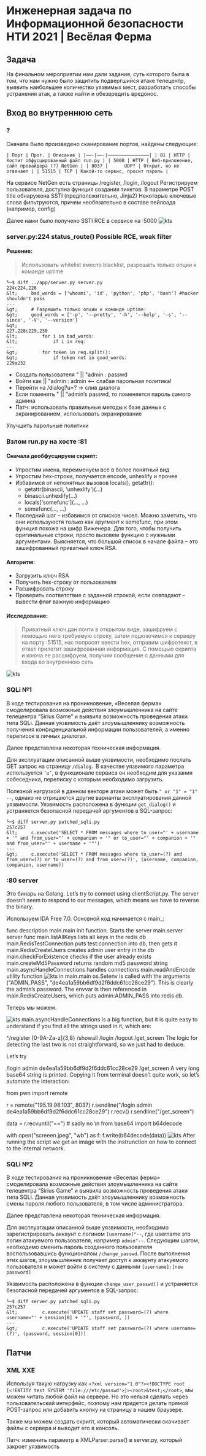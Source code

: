 #  Инженерная задача по Информационной безопасности НТИ 2021 | Весёлая Ферма

## Задача
 На финальном мероприятии нам дали задание, суть которого была в том, что нам нужно было защитить подвергшийся атаке телецентр, выявить наибольшее количество уязвимых мест, разработать способы устранения атак, а также найти и обезвредить вредонос. 
 
## Вход во внутреннюю сеть

### ?

Сначала было произведено сканирование портов, найдены следующие:
```
| Порт | Прот. | Описание | |——-|——-|——————————————–| | 81 | HTTP | Хостит обфусцированный файл run.py | | 5000 | HTTP | Веб-приложение, сайт провайдера (?) NetGen | | 8037 |      UDP? | Открыт, но не отвечает | | 51515 | TCP | Какой-то сервис, просит пароль |
```
На сервисе NetGen есть страницы /register, /login, /logout Регистрируем пользователя, доступна функция создания тикетов. В параметре POST title обнаружена SSTI (предположительно, Jinja2) Некоторые ключевые слова фильтруются, причем необязательно в составе пейлоада (например, config)

Далее нами было получено SSTI RCE в сервисе на :5000
![kts](https://user-images.githubusercontent.com/67109334/110940347-cf5fa280-8347-11eb-917d-432bcbc26336.png)


### server.py:224 status_route() Possible RCE, weak filter

#### Решение:
>Использовать whitelist вместо blacklist, разрешать только опции к команде uptime
```
└─$ diff ../app/server.py server.py                                                           
224c224,226
&lt;     bad_words = ['whoami', 'id', 'python', 'php', 'bash'] #hacker shouldn't pass
---
&gt;     # Разрешить только опции к команде uptime: 
&gt;     good_words = ['-p', '--pretty', '-h', '--help', '-s', '--since', '-V', '--version']
&gt; 
227,228c229,230
&lt;         for i in bad_words:
&lt;             if i in req:
---
&gt;         for token in req.split():
&gt;             if token not in good_words:
229a232
```

* Создать пользователя " || "admin : passwd
* Войти как || "admin : admin <— слабая парольная политика!
* Перейти на /dialog?u=? -> слив диалога
* Если поменять " || "admin‘s passwd, то поменяется пароль самого админа
* Патч: использовать правильные методы к базе данных с экранированием, использовать экранирование

Улучшить парольные политики

### Взлом run.py на хосте :81

#### Сначала деобфусцируем скрипт:
>
- Упростим имена, переименуем все в более понятный вид
- Упростим hex-строки, получается encode, unhexlify и прочее
- Избавимся от непонятных вызовов locals(), getattr():
  - getattr(binascii, 'unhexlify')(...) 
  - binascii.unhexlify(...)
  - locals['somefunc'](..., ...) 
  - somefunc(..., ...)
- Последний шаг – избавимся от списков чисел. Можно заметить, что они используюстя только как аругмент к somefunc, при этом функция похожа на шифр Виженера. Для того, чтобы получить оригинальные строки, просто вызовем функцию с нужными аргументами. Выясняется, что большой список в начале файла – это зашифрованный приватный ключ RSA.

#### Алгоритм:

* Загрузить ключ RSA
* Получить hex-строку от пользователя
* Расшифровать строку
* Проверить соответствие с заданной строкой, если совпадают – вывести ~~флаг~~ важную информацию

#### Исследование:

>Приватный ключ дан почти в открытом виде, зашифруем с помощью него требуемую строку, затем подключимся к серверу на порту :51515, нас попросят ввести hex, отправим шифротекст, в ответ прилетит зашифрованная информация. С помощью скрипта и коюча ее расшифруем, получим сообщение с данными для входа во внутреннюю сеть

![kts](https://user-images.githubusercontent.com/67109334/110939654-cc17e700-8346-11eb-896b-367f495ac99b.png)

### SQLi №1

В ходе тестирования на проникновение, «Веселая ферма» смоделировала возможные действия злоумышленника на сайте телецентра “Sirius Game” и выявила возможность проведения атаки типа SQLi. Данная уязвимость даёт злоумышленнику возможность получения конфиденциальной информации пользователей, а именно переписок в личных диалогах.

Далее представлена некоторая техническая информация.

Для эксплуатации описанной выше уязвимости, необходимо послать GET запрос на страницу ```/dialog.``` В качестве уязвимого параметра используется ```‘u’```, в функционале сервиса он необходим для указания собеседника, переписку с которым необходимо загрузить.

Полезной нагрузкой в данном векторе атаки может быть ```" or "1" = "1" --```, однако не отрицаются другие варианты эксплуатирования данной уязвимости. Уязвимость расположена в функции ```get_dialog()``` и устраняется безопасной передачей аргументов в SQL-запрос:
```
└─$ diff server.py patched_sqli.py                                    
257c257
&lt;     c.execute('SELECT * FROM messages where to_user="' + username + '" and from_user="' + companion + '" or to_user="' + companion + '" and from_user="' + username + '"')                                                                    
---
&gt;     c.execute('SELECT * FROM messages where to_user=(?) and from_user=(?) or to_user=(?) and from_user=(?)', (username, companion, companion, username))
```

### :80 server

Это бинарь на  Golang. Let’s try to connect using clientScript.py. The server doesn’t seem to respond to our messages, which means we have to reverse the binary.

Используем IDA Free 7.0. Основной код  начинается с main_:

func	description
main.main	init function. Starts the server
main.server	server func
main.listAllKeys	lists all keys in the redis db
main.RedisTestConnection	puts test:connection into db, then gets it
main.RedisCreateUsers	creates admin user entry in the db
main.checkForExistence	checks if the user already exists
main.createMd5Password	returns random md5 password string
main.asyncHandleConnections	handles connections
main.readAndEncode	utility function
![kts](https://user-images.githubusercontent.com/67109334/110940047-5a8c6880-8347-11eb-9145-a3bff40562fa.png)
in main.main os.Setenv is called with the arguments ("ADMIN_PASS", "de4ea1a59bb6df9d2f6ddc61cc28ce29"). This is clearly the admin’s password. The envvar is then referenced in main.RedisCreateUsers, which puts admin:ADMIN_PASS into redis db.

Теперь мы можем.

![kts](https://user-images.githubusercontent.com/67109334/110940183-8dcef780-8347-11eb-80f0-e22d9b207303.png)
main.asyncHandleConnections is a big function, but it is quite easy to understand if you find all the strings used in it, which are:

^/register [0-9A-Za-z]{3,8}
/showall
/login
/logout
/get_screen
The logic for detecting the last two is not straightforward, so we just had to deduce.

Let’s try

/login admin de4ea1a59bb6df9d2f6ddc61cc28ce29
/get_screen
A very long base64 string is printed. Copying it from terminal doesn’t quite work, so let’s automate the interaction:

from pwn import remote

r = remote("195.19.98.103", 8037)
r.sendline("/login admin de4ea1a59bb6df9d2f6ddc61cc28ce29")
r.recv()
r.sendline("/get_screen")

data = r.recvuntil("==") # sadly no \n
from base64 import b64decode

with open("screeen.jpeg", "wb") as f:
    f.write(b64decode(data))
![kts](https://user-images.githubusercontent.com/67109334/110940251-a50de500-8347-11eb-8f00-64d13faa5db7.png)
After running the script we get an image with the instrunction on how to connect to the internal network.




### SQLi №2
В ходе тестирования на проникновение «Веселая ферма» смоделировала возможные действия злоумышленника на сайте телецентра “Sirius Game” и выявила возможность проведения атаки типа SQLi. Данная уязвимость даёт злоумышленнику возможность смены пароля любого пользователя, в том числе администратора.

Далее представлена некоторая техническая информация.

Для эксплуатации описанной выше уязвимости, необходимо зарегистрировать аккаунт с логином ```[username]"--```, где username это логин атакуемого пользователя, например ```admin"--```. Следующим шагом, необходимо сменить пароль созданного пользователя воспользовавшись функционалом ```/change_passwd```. После выполнения этих шагов, злоумышленник получает доступ к аккаунту атакуемого пользователя и может войти в систему с данными ```[username]:[new password]```

Уязвимость расположена в функции ```change_user_passwd()``` и устраняется безопасной передачей аргументов в SQL-запрос:
```
└─$ diff server.py patched_sqli.py 
257c257
&lt;         c.execute('UPDATE staff set password=(?) where username="' + session[0] + '"', (password, ))                                                          
---
&gt;         c.execute('UPDATE staff set password=(?) where username=(?)', (password, session[0])) 
```

## Патчи

### XML XXE

Используя такую нагрузку как ```<?xml version="1.0"?><!DOCTYPE root [<!ENTITY test SYSTEM 'file:///etc/passwd'>]><root>&test;</root>```, мы можем читать любой файл на сервере. Но это нельзя сделать через пользовательский интерфейс, поэтому нам придется делать прямой POST-запрос или добавить кнопку на страницу в нашем браузере.

Также мы можем создать скрипт, который автоматически скачивает файлы с сервера и выводит его в консоль.

Патч: изменить параметр в XMLParser.parse() в server.py, который закроет уязвимость
